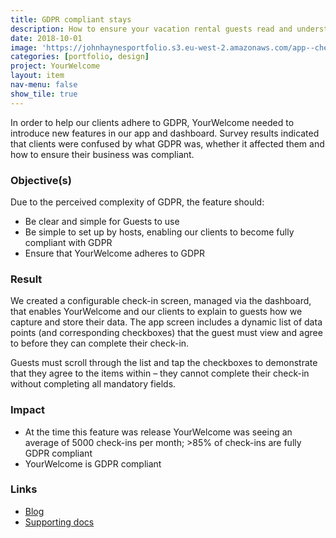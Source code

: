 ```yaml
---
title: GDPR compliant stays
description: How to ensure your vacation rental guests read and understand your terms
date: 2018-10-01
image: 'https://johnhaynesportfolio.s3.eu-west-2.amazonaws.com/app--check-in--modal--rating.png'
categories: [portfolio, design]
project: YourWelcome
layout: item
nav-menu: false
show_tile: true
---
```


In order to help our clients adhere to GDPR, YourWelcome needed to introduce new features in our app and dashboard. Survey results indicated that clients were confused by what GDPR was, whether it affected them and how to ensure their business was compliant.

### Objective(s)
Due to the perceived complexity of GDPR, the feature should:

* Be clear and simple for Guests to use
* Be simple to set up by hosts, enabling our clients to become fully compliant with GDPR
* Ensure that YourWelcome adheres to GDPR

### Result
We created a configurable check-in screen, managed via the dashboard, that enables YourWelcome and our clients to explain to guests how we capture and store their data. The app screen includes a dynamic list of data points (and corresponding checkboxes) that the guest must view and agree to before they can complete their check-in.

Guests must scroll through the list and tap the checkboxes to demonstrate that they agree to the items within – they cannot complete their check-in without completing all mandatory fields.

### Impact

* At the time this feature was release YourWelcome was seeing an average of 5000 check-ins per month; >85% of check-ins are fully GDPR compliant
* YourWelcome is GDPR compliant

### Links

* [Blog](https://www.yourwelcome.com/gdpr)
* [Supporting docs](https://www.yourwelcome.com/help/data-collection-gdpr-controls/)